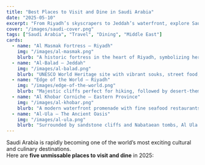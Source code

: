 ```yaml
---
title: "Best Places to Visit and Dine in Saudi Arabia"
date: "2025-05-10"
excerpt: "From Riyadh’s skyscrapers to Jeddah’s waterfront, explore Saudi Arabia’s top destinations where culture and fine dining meet."
cover: "/images/saudi-cover.png"
tags: ["Saudi Arabia", "Travel", "Dining", "Middle East"]
cards:
  - name: "Al Masmak Fortress — Riyadh"
    img: "/images/al-masmak.png"
    blurb: "A historic fortress in the heart of Riyadh, symbolizing heritage alongside modern Saudi cuisine."
  - name: "Al-Balad — Jeddah"
    img: "/images/al-balad.png"
    blurb: "UNESCO World Heritage site with vibrant souks, street food, and upscale Red Sea dining."
  - name: "Edge of the World — Riyadh"
    img: "/images/edge-of-the-world.png"
    blurb: "Majestic cliffs perfect for hiking, followed by desert-themed dining experiences."
  - name: "Al Khobar Corniche — Eastern Province"
    img: "/images/al-khobar.png"
    blurb: "A modern waterfront promenade with fine seafood restaurants and stunning Gulf views."
  - name: "Al-Ula — The Ancient Oasis"
    img: "/images/al-ula.png"
    blurb: "Surrounded by sandstone cliffs and Nabataean tombs, Al Ula is more than history. Pop-up gourmet restaurants appear among rock formations, offering world-class dining experiences under the desert sky.."
---
```


Saudi Arabia is rapidly becoming one of the world’s most exciting cultural and culinary destinations.  
Here are **five unmissable places to visit and dine** in 2025:


